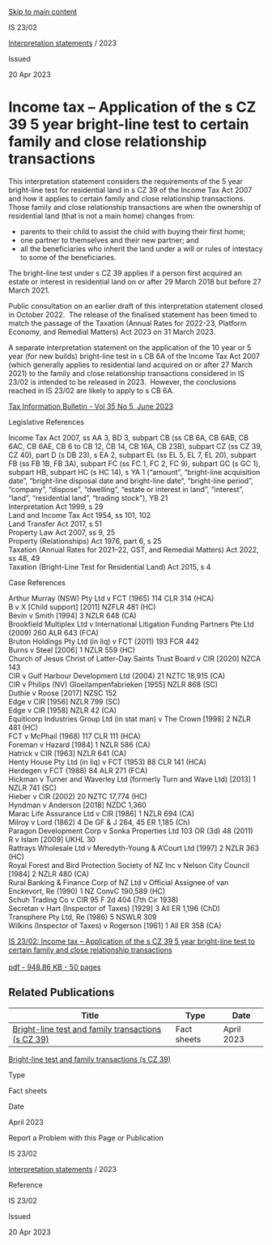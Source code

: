 [Skip to main content](#main-content-tt)

IS 23/02

[Interpretation statements](/publications#f-ttTypeFacet=Interpretation%20statements&sort=%40irscttissuedatetime%20descending&numberOfResults=25)
 / 2023

Issued

20 Apr 2023

Income tax – Application of the s CZ 39 5 year bright-line test to certain family and close relationship transactions
=====================================================================================================================

This interpretation statement considers the requirements of the 5 year bright-line test for residential land in s CZ 39 of the Income Tax Act 2007 and how it applies to certain family and close relationship transactions. Those family and close relationship transactions are when the ownership of residential land (that is not a main home) changes from:

*   parents to their child to assist the child with buying their first home;
*   one partner to themselves and their new partner; and
*   all the beneficiaries who inherit the land under a will or rules of intestacy to some of the beneficiaries.

The bright-line test under s CZ 39 applies if a person first acquired an estate or interest in residential land on or after 29 March 2018 but before 27 March 2021.

Public consultation on an earlier draft of this interpretation statement closed in October 2022.  The release of the finalised statement has been timed to match the passage of the Taxation (Annual Rates for 2022-23, Platform Economy, and Remedial Matters) Act 2023 on 31 March 2023.

A separate interpretation statement on the application of the 10 year or 5 year (for new builds) bright-line test in s CB 6A of the Income Tax Act 2007 (which generally applies to residential land acquired on or after 27 March 2021) to the family and close relationship transactions considered in IS 23/02 is intended to be released in 2023.  However, the conclusions reached in IS 23/02 are likely to apply to s CB 6A.

[Tax Information Bulletin - Vol 35 No 5, June 2023](/tib/volume-35---2023/tib-vol35-no5)

Legislative References

Income Tax Act 2007, ss AA 3, BD 3, subpart CB (ss CB 6A, CB 6AB, CB 6AC, CB 6AE, CB 6 to CB 12, CB 14, CB 16A, CB 23B), subpart CZ (ss CZ 39, CZ 40), part D (s DB 23), s EA 2, subpart EL (ss EL 5, EL 7, EL 20), subpart FB (ss FB 1B, FB 3A), subpart FC (ss FC 1, FC 2, FC 9), subpart GC (s GC 1), subpart HB, subpart HC (s HC 14), s YA 1 (“amount”, “bright-line acquisition date”, “bright-line disposal date and bright-line date”, “bright-line period”, “company”, “dispose”, “dwelling”, “estate or interest in land”, “interest”, “land”, “residential land”, “trading stock”), YB 21  
Interpretation Act 1999, s 29  
Land and Income Tax Act 1954, ss 101, 102  
Land Transfer Act 2017, s 51  
Property Law Act 2007, ss 9, 25  
Property (Relationships) Act 1976, part 6, s 25  
Taxation (Annual Rates for 2021–22, GST, and Remedial Matters) Act 2022, ss 48, 49  
Taxation (Bright-Line Test for Residential Land) Act 2015, s 4

Case References

Arthur Murray (NSW) Pty Ltd v FCT (1965) 114 CLR 314 (HCA)  
B v X \[Child support\] \[2011\] NZFLR 481 (HC)  
Bevin v Smith \[1994\] 3 NZLR 648 (CA)  
Brookfield Multiplex Ltd v International Litigation Funding Partners Pte Ltd (2009) 260 ALR 643 (FCA)  
Bruton Holdings Pty Ltd (in liq) v FCT (2011) 193 FCR 442  
Burns v Steel \[2006\] 1 NZLR 559 (HC)  
Church of Jesus Christ of Latter-Day Saints Trust Board v CIR \[2020\] NZCA 143  
CIR v Gulf Harbour Development Ltd (2004) 21 NZTC 18,915 (CA)  
CIR v Philips (NV) Gloeilampenfabrieken \[1955\] NZLR 868 (SC)  
Duthie v Roose \[2017\] NZSC 152  
Edge v CIR \[1956\] NZLR 799 (SC)  
Edge v CIR \[1958\] NZLR 42 (CA)  
Equiticorp Industries Group Ltd (in stat man) v The Crown \[1998\] 2 NZLR 481 (HC)  
FCT v McPhail (1968) 117 CLR 111 (HCA)  
Foreman v Hazard \[1984\] 1 NZLR 586 (CA)  
Hatrick v CIR \[1963\] NZLR 641 (CA)  
Henty House Pty Ltd (in liq) v FCT (1953) 88 CLR 141 (HCA)  
Herdegen v FCT (1988) 84 ALR 271 (FCA)  
Hickman v Turner and Waverley Ltd (formerly Turn and Wave Ltd) \[2013\] 1 NZLR 741 (SC)  
Hieber v CIR (2002) 20 NZTC 17,774 (HC)  
Hyndman v Anderson \[2018\] NZDC 1,360  
Marac Life Assurance Ltd v CIR \[1986\] 1 NZLR 694 (CA)  
Milroy v Lord (1862) 4 De GF & J 264, 45 ER 1,185 (Ch)  
Paragon Development Corp v Sonka Properties Ltd 103 OR (3d) 48 (2011)  
R v Islam \[2009\] UKHL 30  
Rattrays Wholesale Ltd v Meredyth-Young & A’Court Ltd \[1997\] 2 NZLR 363 (HC)  
Royal Forest and Bird Protection Society of NZ Inc v Nelson City Council \[1984\] 2 NZLR 480 (CA)  
Rural Banking & Finance Corp of NZ Ltd v Official Assignee of van Enckevort, Re (1990) 1 NZ ConvC 190,589 (HC)  
Schuh Trading Co v CIR 95 F 2d 404 (7th Cir 1938)  
Secretan v Hart (Inspector of Taxes) \[1929\] 3 All ER 1,196 (ChD)  
Transphere Pty Ltd, Re (1986) 5 NSWLR 309  
Wilkins (Inspector of Taxes) v Rogerson \[1961\] 1 All ER 358 (CA)

[IS 23/02: Income tax – Application of the s CZ 39 5 year bright-line test to certain family and close relationship transactions\
\
pdf \- 948.86 KB \- 50 pages](/-/media/project/ir/tt/pdfs/interpretation-statements/2023/is-23-02.pdf?modified=20230427021528&modified=20230427021528 "IS 23/02: Income tax – Application of the s CZ 39 5 year bright-line test to certain family and close relationship transactions")

Related Publications
--------------------

| Title | Type | Date |
| --- | --- | --- |
| [Bright-line test and family transactions (s CZ 39)](/fact-sheets/2023/is-23-02-fs) | Fact sheets | April 2023 |

[Bright-line test and family transactions (s CZ 39)](/fact-sheets/2023/is-23-02-fs)

Type

Fact sheets

Date

April 2023

Report a Problem with this Page or Publication

IS 23/02

[Interpretation statements](/publications#f-ttTypeFacet=Interpretation%20statements&sort=%40irscttissuedatetime%20descending&numberOfResults=25)
 / 2023

Reference

IS 23/02

Issued

20 Apr 2023